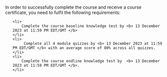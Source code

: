 In order to successfully complete the course and receive a course certificate, you need to fulfil the following requirements:
<ul class="square List">

    <li>
        Complete the course baseline knowledge test by <b> 13 December 2023 at 11:59 PM EDT/GMT </b>
    </li>
    <li>
         Complete all 4 module quizzes by <b> 13 December 2023 at 11:59 PM EDT/GMT </b> with an average score of 80% across all quizzes.
    </li>
    <li>
        Complete the course endline knowledge test by  <b> 13 December 2023 at 11:59 PM EDT/GMT </b>.
    </li>
</ul>